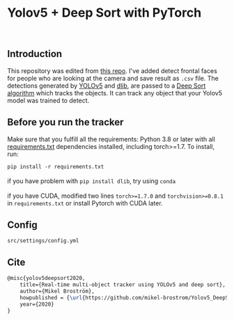 # Yolov5 + Deep Sort with PyTorch





<div align="center">
<p>
<!––<img src="MOT16_eval/track_pedestrians.gif" width="400"/>
<!––<img src="MOT16_eval/track_all.gif" width="400"/>

</p>
<br>
<div>
<!-- <a href="https://github.com/mikel-brostrom/Yolov5_DeepSort_Pytorch/actions"><img src="https://github.com/mikel-brostrom/Yolov5_DeepSort_Pytorch/workflows/CI%20CPU%20testing/badge.svg" alt="CI CPU testing"></a>
<br>  
<a href="https://colab.research.google.com/drive/18nIqkBr68TkK8dHdarxTco6svHUJGggY?usp=sharing"><img src="https://colab.research.google.com/assets/colab-badge.svg" alt="Open In Colab"></a> -->
 
</div>

</div>


## Introduction

This repository was edited from [this repo](https://github.com/mikel-brostrom/Yolov5_DeepSort_Pytorch). I've added detect frontal faces for people who are looking at the camera and save result as `.csv` file. The detections generated by [YOLOv5](https://github.com/ultralytics/yolov5) and [dlib](https://pypi.org/project/dlib/), are passed to a [Deep Sort algorithm](https://github.com/ZQPei/deep_sort_pytorch) which tracks the objects. It can track any object that your Yolov5 model was trained to detect.


<!-- ## Tutorials

* [Yolov5 training on Custom Data (link to external repository)](https://github.com/ultralytics/yolov5/wiki/Train-Custom-Data)&nbsp;
* [Deep Sort deep descriptor training (link to external repository)](https://github.com/ZQPei/deep_sort_pytorch#training-the-re-id-model)&nbsp;
* [Yolov5 deep_sort pytorch evaluation](https://github.com/mikel-brostrom/Yolov5_DeepSort_Pytorch/wiki/Evaluation)&nbsp; -->



## Before you run the tracker

<!-- 1. Clone the repository recursively:

`git clone --recurse-submodules https://github.com/duongcongnha/People-looking.git`

If you already cloned and forgot to use `--recurse-submodules` you can run `git submodule update --init`
 -->
Make sure that you fulfill all the requirements: Python 3.8 or later with all [requirements.txt](https://github.com/duongcongnha/ppattention-intermediary/blob/main/requirements.txt) dependencies installed, including torch>=1.7. To install, run:

`pip install -r requirements.txt`
<br></br>
    if you have problem with `pip install dlib`, try using `conda`
<br></br>
    if you have CUDA, modified two lines `torch>=1.7.0` and `torchvision>=0.8.1` in `requirements.txt` or install Pytorch with CUDA later.
    
## Config

`src/settings/config.yml`

## Cite

```latex
@misc{yolov5deepsort2020,
    title={Real-time multi-object tracker using YOLOv5 and deep sort},
    author={Mikel Broström},
    howpublished = {\url{https://github.com/mikel-brostrom/Yolov5_DeepSort_Pytorch}},
    year={2020}
}
```
